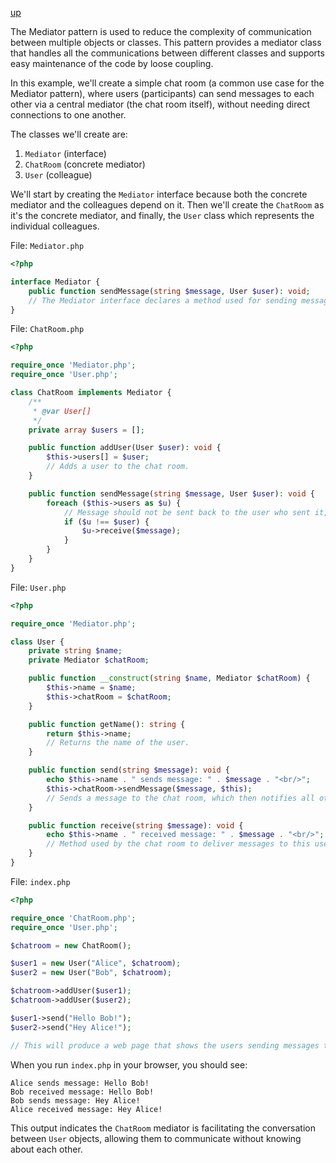 [up](../README.md)

The Mediator pattern is used to reduce the complexity of communication between multiple objects or classes. This pattern provides a mediator class that handles all the communications between different classes and supports easy maintenance of the code by loose coupling.

In this example, we'll create a simple chat room (a common use case for the Mediator pattern), where users (participants) can send messages to each other via a central mediator (the chat room itself), without needing direct connections to one another.

The classes we'll create are:

1. `Mediator` (interface)
2. `ChatRoom` (concrete mediator)
3. `User` (colleague)

We'll start by creating the `Mediator` interface because both the concrete mediator and the colleagues depend on it. Then we'll create the `ChatRoom` as it's the concrete mediator, and finally, the `User` class which represents the individual colleagues.

File: `Mediator.php`
```php
<?php

interface Mediator {
    public function sendMessage(string $message, User $user): void;
    // The Mediator interface declares a method used for sending messages between components.
}
```

File: `ChatRoom.php`
```php
<?php

require_once 'Mediator.php';
require_once 'User.php';

class ChatRoom implements Mediator {
    /**
     * @var User[]
     */
    private array $users = [];

    public function addUser(User $user): void {
        $this->users[] = $user;
        // Adds a user to the chat room.
    }

    public function sendMessage(string $message, User $user): void {
        foreach ($this->users as $u) {
            // Message should not be sent back to the user who sent it, but to all other users (broadcast).
            if ($u !== $user) {
                $u->receive($message);
            }
        }
    }
}
```

File: `User.php`
```php
<?php

require_once 'Mediator.php';

class User {
    private string $name;
    private Mediator $chatRoom;

    public function __construct(string $name, Mediator $chatRoom) {
        $this->name = $name;
        $this->chatRoom = $chatRoom;
    }

    public function getName(): string {
        return $this->name;
        // Returns the name of the user.
    }

    public function send(string $message): void {
        echo $this->name . " sends message: " . $message . "<br/>";
        $this->chatRoom->sendMessage($message, $this);
        // Sends a message to the chat room, which then notifies all other users.
    }

    public function receive(string $message): void {
        echo $this->name . " received message: " . $message . "<br/>";
        // Method used by the chat room to deliver messages to this user.
    }
}
```

File: `index.php`
```php
<?php

require_once 'ChatRoom.php';
require_once 'User.php';

$chatroom = new ChatRoom();

$user1 = new User("Alice", $chatroom);
$user2 = new User("Bob", $chatroom);

$chatroom->addUser($user1);
$chatroom->addUser($user2);

$user1->send("Hello Bob!");
$user2->send("Hey Alice!");

// This will produce a web page that shows the users sending messages to each other via the chat room.
```

When you run `index.php` in your browser, you should see:

```
Alice sends message: Hello Bob!
Bob received message: Hello Bob!
Bob sends message: Hey Alice!
Alice received message: Hey Alice!
```

This output indicates the `ChatRoom` mediator is facilitating the conversation between `User` objects, allowing them to communicate without knowing about each other.
